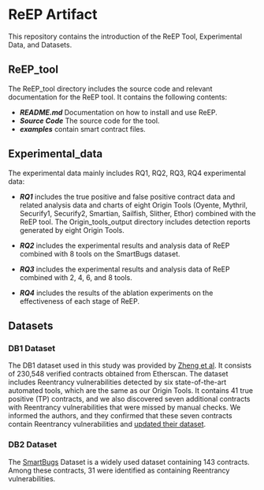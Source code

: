 # ReEP Artifact

This repository contains the introduction of the ReEP Tool, Experimental Data, and Datasets.

## ReEP_tool

The ReEP_tool directory includes the source code and relevant documentation for the ReEP tool. It contains the following contents:

- **_README.md_** Documentation on how to install and use ReEP.
- **_Source Code_** The source code for the tool.
- **_examples_** contain smart contract files.

## Experimental_data

The experimental data mainly includes RQ1, RQ2, RQ3, RQ4 experimental data:

- **_RQ1_** includes the true positive and false positive contract data and related analysis data and charts of eight Origin Tools (Oyente, Mythril, Securify1, Securify2, Smartian, Sailfish, Slither, Ethor) combined with the ReEP tool. The Origin_tools_output directory includes detection reports generated by eight Origin Tools.

- **_RQ2_** includes the experimental results and analysis data of ReEP combined with 8 tools on the SmartBugs dataset.

- **_RQ3_** includes the experimental results and analysis data of ReEP combined with 2, 4, 6, and 8 tools.

- **_RQ4_** includes the results of the ablation experiments on the effectiveness of each stage of ReEP.

## Datasets

### DB1 Dataset

The DB1 dataset used in this study was provided by [Zheng et al](https://github.com/InPlusLab/ReentrancyStudy-Data). It consists of 230,548 verified contracts obtained from Etherscan. The dataset includes Reentrancy vulnerabilities detected by six state-of-the-art automated tools, which are the same as our Origin Tools. It contains 41 true positive (TP) contracts, and we also discovered seven additional contracts with Reentrancy vulnerabilities that were missed by manual checks. We informed the authors, and they confirmed that these seven contracts contain Reentrancy vulnerabilities and [updated their dataset](https://github.com/InPlusLab/ReentrancyStudy-Data/commit/2974f40254a65677205eec1699a23f7e2224ec4a).

### DB2 Dataset

The [SmartBugs](https://github.com/smartbugs/smartbugs-curated) Dataset is a widely used dataset containing 143 contracts. Among these contracts, 31 were identified as containing Reentrancy vulnerabilities.


